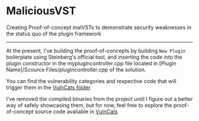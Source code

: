 # MaliciousVST
Creating Proof-of-concept malVSTs to demonstrate security weaknesses in the status quo of the plugin framework

---

At the present, I've building the proof-of-concepts by building `New Plugin` boilerplate using Steinberg's official tool, and inserting the code into the plugin constructor in the myplugincontroller.cpp file located in [Plugin Name]/Scource Files/plugincontroller.cpp of the solution.

You can find the vulnerability categories and respective code that will trigger them in the [VulnCats folder](./VulnCats)

I've removed the compiled binaries from the project until I figure out a better way of safely showcasing them, but for now, feel free to explore the proof-of-concept source code avaliable in [VulnCats](./VulnCats)

<!--
The items in this repo are different versions of the mentioned file used for various demos. 

 You can find the compiled versions of them in the [Compiled](Compiled) folder
-->
